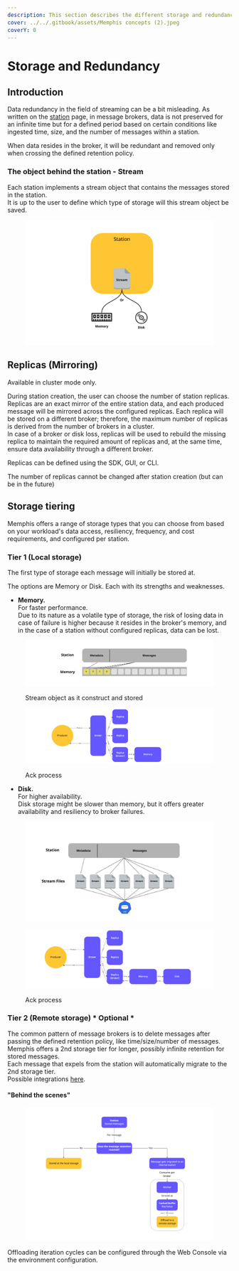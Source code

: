 ```yaml
---
description: This section describes the different storage and redundancy options
cover: ../../.gitbook/assets/Memphis concepts (2).jpeg
coverY: 0
---
```


# Storage and Redundancy

## Introduction

Data redundancy in the field of streaming can be a bit misleading. As written on the [station](station.md) page, in message brokers, data is not preserved for an infinite time but for a defined period based on certain conditions like ingested time, size, and the number of messages within a station.

When data resides in the broker, it will be redundant and removed only when crossing the defined retention policy.

### The object behind the station - Stream

Each station implements a stream object that contains the messages stored in the station.\
It is up to the user to define which type of storage will this stream object be saved.

<figure><img src="../../.gitbook/assets/stream.jpeg" alt=""><figcaption></figcaption></figure>

## Replicas (Mirroring)

Available in cluster mode only.

During station creation, the user can choose the number of station replicas. Replicas are an exact mirror of the entire station data, and each produced message will be mirrored across the configured replicas. Each replica will be stored on a different broker; therefore, the maximum number of replicas is derived from the number of brokers in a cluster.\
In case of a broker or disk loss, replicas will be used to rebuild the missing replica to maintain the required amount of replicas and, at the same time, ensure data availability through a different broker.

Replicas can be defined using the SDK, GUI, or CLI.

The number of replicas cannot be changed after station creation (but can be in the future)

## Storage tiering

Memphis offers a range of storage types that you can choose from based on your workload's data access, resiliency, frequency, and cost requirements, and configured per station.

### Tier 1 (Local storage)

The first type of storage each message will initially be stored at.

The options are Memory or Disk. Each with its strengths and weaknesses.

* **Memory.**\
  For faster performance.\
  Due to its nature as a volatile type of storage, the risk of losing data in case of failure is higher because it resides in the broker's memory, and in the case of a station without configured replicas, data can be lost.

<figure><img src="../../.gitbook/assets/storage type memory.jpeg" alt=""><figcaption><p>Stream object as it construct and stored</p></figcaption></figure>

<figure><img src="../../.gitbook/assets/mem ack.jpeg" alt=""><figcaption><p>Ack process</p></figcaption></figure>

* **Disk.**\
  For higher availability.\
  Disk storage might be slower than memory, but it offers greater availability and resiliency to broker failures.

<figure><img src="../../.gitbook/assets/disk.jpeg" alt=""><figcaption></figcaption></figure>

<figure><img src="../../.gitbook/assets/disk ack.jpeg" alt=""><figcaption><p>Ack process</p></figcaption></figure>

### Tier 2 (Remote storage) \* Optional \*

The common pattern of message brokers is to delete messages after passing the defined retention policy, like time/size/number of messages.\
Memphis offers a 2nd storage tier for longer, possibly infinite retention for stored messages.\
Each message that expels from the station will automatically migrate to the 2nd storage tier.\
Possible integrations [here](../../platform-integrations/storage/).

#### "Behind the scenes"

<figure><img src="../../.gitbook/assets/storage tier arch (1).jpeg" alt=""><figcaption></figcaption></figure>

Offloading iteration cycles can be configured through the Web Console via the environment configuration.
